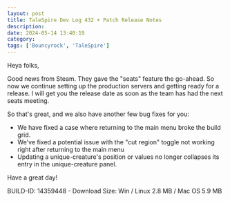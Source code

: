 ```yaml
---
layout: post
title: TaleSpire Dev Log 432 + Patch Release Notes
description:
date: 2024-05-14 13:40:19
category:
tags: ['Bouncyrock', 'TaleSpire']
---
```


Heya folks,

Good news from Steam. They gave the "seats" feature the go-ahead. So now we continue setting up the production servers and getting ready for a release. I will get you the release date as soon as the team has had the next seats meeting.

So that's great, and we also have another few bug fixes for you:

* We have fixed a case where returning to the main menu broke the build grid.
* We've fixed a potential issue with the "cut region" toggle not working right after returning to the main menu
* Updating a unique-creature's position or values no longer collapses its entry in the unique-creature panel.

Have a great day!

BUILD-ID: 14359448 - Download Size: Win / Linux 2.8 MB / Mac OS 5.9 MB
